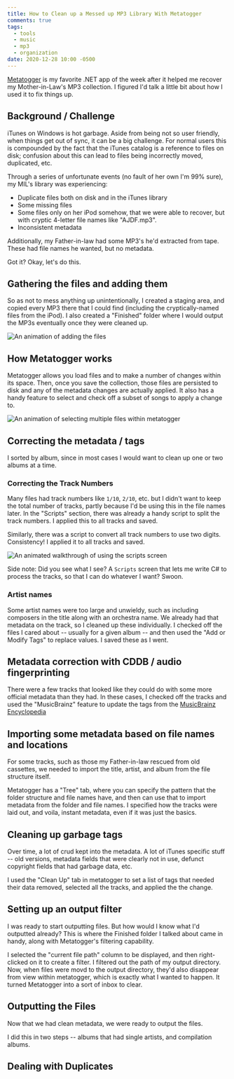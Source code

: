 ```yaml
---
title: How to Clean up a Messed up MP3 Library With Metatogger
comments: true
tags:
  - tools
  - music
  - mp3
  - organization
date: 2020-12-28 10:00 -0500
---
```


[Metatogger](http://www.luminescence-software.org/en/metatogger) is my favorite .NET app of the week after it helped me recover my Mother-in-Law's MP3 collection. I figured I'd talk a little bit about how I used it to fix things up.

## Background / Challenge

iTunes on Windows is hot garbage. Aside from being not so user friendly, when things get out of sync, it can be a big challenge. For normal users this is compounded by the fact that the iTunes catalog is a reference to files on disk; confusion about this can lead to files being incorrectly moved, duplicated, etc.

Through a series of unfortunate events (no fault of her own I'm 99% sure), my MIL's library was experiencing:

- Duplicate files both on disk and in the iTunes library
- Some missing files
- Some files only on her iPod somehow, that we were able to recover, but with cryptic 4-letter file names like "AJDF.mp3".
- Inconsistent metadata

Additionally, my Father-in-law had some MP3's he'd extracted from tape. These had file names he wanted, but no metadata.

Got it? Okay, let's do this.

## Gathering the files and adding them

So as not to mess anything up unintentionally, I created a staging area, and copied every MP3 there that I could find (including the cryptically-named files from the iPod). I also created a "Finished" folder where I would output the MP3s eventually once they were cleaned up.

![An animation of adding the files]({{site.post-images}}/2020-12_Metatogger/01_AddingFiles.gif)

## How Metatogger works

Metatogger allows you load files and to make a number of changes within its space. Then, once you save the collection, those files are persisted to disk and any of the metadata changes are actually applied. It also has a handy feature to select and check off a subset of songs to apply a change to.

![An animation of selecting multiple files within metatogger]({{site.post-images}}/2020-12_Metatogger/02_SelectingFiles.gif)

## Correcting the metadata / tags

I sorted by album, since in most cases I would want to clean up one or two albums at a time.

### Correcting the Track Numbers

Many files had track numbers like `1/10`, `2/10`, etc. but I didn't want to keep the total number of tracks, partly because I'd be using this in the file names later. In the "Scripts" section, there was already a handy script to split the track numbers. I applied this to all tracks and saved.

Similarly, there was a script to convert all track numbers to use two digits. Consistency! I applied it to all tracks and saved.

![An animated walkthrough of using the scripts screen]({{site.post-images}}/2020-12_Metatogger/02_TrackNumbers.gif)

Side note: Did you see what I see? A `Scripts` screen that lets me write C# to process the tracks, so that I can do whatever I want? Swoon.

### Artist names

Some artist names were too large and unwieldy, such as including composers in the title along with an orchestra name. We already had that metadata on the track, so I cleaned up these individually. I checked off the files I cared about -- usually for a given album -- and then used the "Add or Modify Tags" to replace values. I saved these as I went.

## Metadata correction with CDDB / audio fingerprinting

There were a few tracks that looked like they could do with some more official metadata than they had. In these cases, I checked off the tracks and used the "MusicBrainz" feature to update the tags from the [MusicBrainz Encyclopedia](https://musicbrainz.org/)

## Importing some metadata based on file names and locations

For some tracks, such as those my Father-in-law rescued from old cassettes, we needed to import the title, artist, and album from the file structure itself.

Metatogger has a "Tree" tab, where you can specify the pattern that the folder structure and file names have, and then can use that to import metadata from the folder and file names. I specified how the tracks were laid out, and voila, instant metadata, even if it was just the basics.

## Cleaning up garbage tags

Over time, a lot of crud kept into the metadata. A lot of iTunes specific stuff -- old versions, metadata fields that were clearly not in use, defunct copyright fields that had garbage data, etc.

I used the "Clean Up" tab in metatogger to set a list of tags that needed their data removed, selected all the tracks, and applied the the change.

## Setting up an output filter

I was ready to start outputting files. But how would I know what I'd outputted already? This is where the Finished folder I talked about came in handy, along with Metatogger's filtering capability.

I selected the "current file path" column to be displayed, and then right-clicked on it to create a filter. I filtered out the path of my output directory. Now, when files were movd to the output directory, they'd also disappear from view within metatogger, which is exactly what I wanted to happen. It turned Metatogger into a sort of inbox to clear.

## Outputting the Files

Now that we had clean metadata, we were ready to output the files.

I did this in two steps -- albums that had single artists, and compilation albums.

## Dealing with Duplicates
